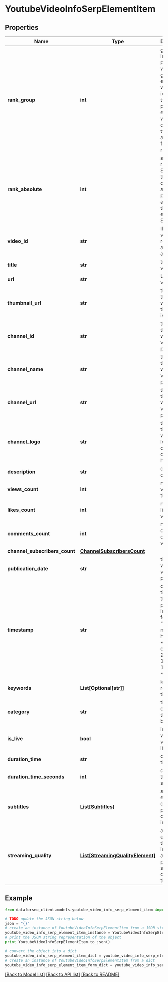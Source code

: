 # YoutubeVideoInfoSerpElementItem


## Properties

Name | Type | Description | Notes
------------ | ------------- | ------------- | -------------
**rank_group** | **int** | group rank in SERP position within a group of elements with identical type values positions of elements with different type values are omitted from rank_group | [optional] 
**rank_absolute** | **int** | absolute rank in SERP for the target domain absolute position among all the elements in SERP | [optional] 
**video_id** | **str** | ID of the video received in a POST array | [optional] 
**title** | **str** | title of the video | [optional] 
**url** | **str** | URL of the video | [optional] 
**thumbnail_url** | **str** | the URL of the page where the thumbnail is hosted | [optional] 
**channel_id** | **str** | the ID of the channel where the video is published | [optional] 
**channel_name** | **str** | the name of the channel where the video is published | [optional] 
**channel_url** | **str** | the URL of the channel where the video is published | [optional] 
**channel_logo** | **str** | the URL of the page where the logo image of the channel is hosted | [optional] 
**description** | **str** | description of the video | [optional] 
**views_count** | **int** | number of views of the video | [optional] 
**likes_count** | **int** | number of likes on the video | [optional] 
**comments_count** | **int** | number of comments on the video | [optional] 
**channel_subscribers_count** | [**ChannelSubscribersCount**](ChannelSubscribersCount.md) |  | [optional] 
**publication_date** | **str** | the date when the video is published | [optional] 
**timestamp** | **str** | date and time when the result is published in the UTC format: “yyyy-mm-dd hh-mm-ss +00:00” example: 2022-11-15 12:57:46 +00:00 | [optional] 
**keywords** | **List[Optional[str]]** | keywords relevant to the video | [optional] 
**category** | **str** | the category the video belongs to | [optional] 
**is_live** | **bool** | indicates whether the video is on live | [optional] 
**duration_time** | **str** | duration of the video | [optional] 
**duration_time_seconds** | **int** | duration of the video in seconds | [optional] 
**subtitles** | [**List[Subtitles]**](Subtitles.md) | array of elements describing properties of subtitles in the video | [optional] 
**streaming_quality** | [**List[StreamingQualityElement]**](StreamingQualityElement.md) | array of elements that contain information about all possible streaming qualities of the video | [optional] 

## Example

```python
from dataforseo_client.models.youtube_video_info_serp_element_item import YoutubeVideoInfoSerpElementItem

# TODO update the JSON string below
json = "{}"
# create an instance of YoutubeVideoInfoSerpElementItem from a JSON string
youtube_video_info_serp_element_item_instance = YoutubeVideoInfoSerpElementItem.from_json(json)
# print the JSON string representation of the object
print YoutubeVideoInfoSerpElementItem.to_json()

# convert the object into a dict
youtube_video_info_serp_element_item_dict = youtube_video_info_serp_element_item_instance.to_dict()
# create an instance of YoutubeVideoInfoSerpElementItem from a dict
youtube_video_info_serp_element_item_form_dict = youtube_video_info_serp_element_item.from_dict(youtube_video_info_serp_element_item_dict)
```
[[Back to Model list]](../README.md#documentation-for-models) [[Back to API list]](../README.md#documentation-for-api-endpoints) [[Back to README]](../README.md)


